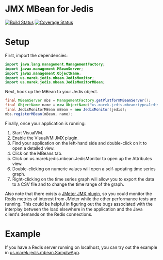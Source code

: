 # JMX MBean for Jedis

[![Build Status](https://travis-ci.org/mkolod/jedis_jmx.svg)](https://travis-ci.org/mkolod/jedis_jmx) [![Coverage Status](https://coveralls.io/repos/mkolod/jedis_jmx/badge.svg)](https://coveralls.io/r/mkolod/jedis_jmx)

Setup
=====

First, import the dependencies:

```java
import java.lang.management.ManagementFactory;
import javax.management.MBeanServer;
import javax.management.ObjectName;
import us.marek.jedis.mbean.JedisMonitor;
import us.marek.jedis.mbean.JedisMonitorMBean;
```

Next, hook up the MBean to your Jedis object.

```java
final MBeanServer mbs = ManagementFactory.getPlatformMBeanServer(); 
final ObjectName name = new ObjectName("us.marek.jedis.mbean:type=JedisMonitor"); 
final JedisMonitorMBean mBean = new JedisMonitor(jedis);
mbs.registerMBean(mBean, name); 
```

Finally, once your application is running:
  1. Start VisualVM.
  2. Enable the VisualVM JMX plugin.
  3. Find your application on the left-hand side and double-click on it to open a detailed view.
  4. Click on the MBeans tab.
  5. Click on us.marek.jedis.mbean.JedisMonitor to open up the Attributes view.
  6. Double-clicking on numeric values will open a self-updating time series graph. 
  7. Right-clicking on the time series graph will allow you to export the data to a CSV file and to change the time range of the graph.

Also note that there exists a [JMeter JMX plugin](http://jmeter-plugins.org/wiki/JMXMon/), so you could monitor the Redis metrics of interest from JMeter while the other performance tests are running. This could be helpful in figuring out the bugs associated with the interplay between the load elsewhere in the application and the Java client's demands on the Redis connections.


Example
=======

If you have a Redis server running on localhost, you can try out the example in [us.marek.jedis.mbean.SamplwApp](https://github.com/mkolod/jedis_jmx/blob/master/src/main/java/us/marek/jedis/mbean/SampleApp.java).
